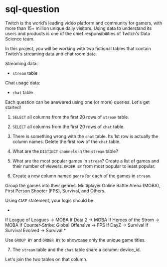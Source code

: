 # sql-question

Twitch is the world’s leading video platform and community for gamers, with more than 15+ million unique daily visitors. Using data to understand its users and products is one of the chief responsibilities of Twitch's Data Science team.

In this project, you will be working with two fictional tables that contain Twitch's streaming data and chat room data.

Streaming data:

- `stream` table

Chat usage data:

- `chat` table

Each question can be answered using one (or more) queries. Let's get started!

1. `SELECT` all columns from the first 20 rows of `stream` table.

2. `SELECT` all columns from the first 20 rows of `chat` table.

3. There is something wrong with the `chat` table. Its 1st row is actually the column names. Delete the first row of the `chat` table.

4. What are the `DISTINCT` `channels` in the `stream` table?

5. What are the most popular games in `stream`? Create a list of games and their number of viewers. `ORDER BY` from most popular to least popular.

6. Create a new column named `genre` for each of the games in `stream`.

Group the games into their genres: Multiplayer Online Battle Arena (MOBA), First Person Shooter (FPS), Survival, and Others.

Using `CASE` statement, your logic should be:

*
If League of Leagues → MOBA
If Dota 2 → MOBA
If Heroes of the Strom → MOBA
If Counter-Strike: Global Offensive → FPS
If DayZ → Survival
If Survival Evolved → Survival
*

Use `GROUP BY` and `ORDER BY` to showcase only the unique game titles.

7. The `stream` table and the `chat` table share a column: device_id.

Let's join the two tables on that column.
